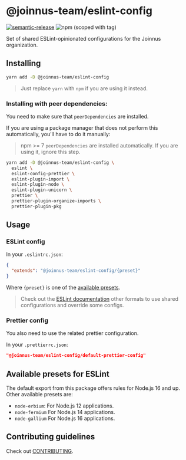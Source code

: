 # @joinnus-team/eslint-config

[![semantic-release](https://img.shields.io/badge/%20%20%F0%9F%93%A6%F0%9F%9A%80-semantic--release-e10079.svg)](https://github.com/joinnusteam/JARCH-eslint-config)
![npm (scoped with tag)](https://img.shields.io/npm/v/%40joinnus-team/eslint-config/latest)

Set of shared ESLint-opinionated configurations for the Joinnus organization.

## Installing

```sh
yarn add -D @joinnus-team/eslint-config
```

> Just replace `yarn` with `npm` if you are using it instead.

### Installing with peer dependencies:

You need to make sure that `peerDependencies` are installed.

If you are using a package manager that does not perform this automatically, you'll have to do it manually:

> npm >= 7 `peerDependencies` are installed automatically. If you are using it, ignore this step.

```sh
yarn add -D @joinnus-team/eslint-config \
  eslint \
  eslint-config-prettier \
  eslint-plugin-import \
  eslint-plugin-node \
  eslint-plugin-unicorn \
  prettier \
  prettier-plugin-organize-imports \
  prettier-plugin-pkg
```

<!-- TODO: Add automatically the peer dependencies in this line -->

## Usage

### ESLint config

In your `.eslintrc.json`:

```json
{
  "extends": "@joinnus-team/eslint-config/{preset}"
}
```

Where `{preset}` is one of the [available presets](#available-presets-for-eslint).

> Check out the [ESLint documentation](https://eslint.org/docs/latest/extend/shareable-configs#using-a-shareable-config) other formats to use shared configurations and override some configs.

### Prettier config

You also need to use the related prettier configuration.

In your `.prettierrc.json`:

```json
"@joinnus-team/eslint-config/default-prettier-config"
```

## Available presets for ESLint

The default export from this package offers rules for Node.js 16 and up. Other available presets are:

- `node-erbium`: For Node.js 12 applications.
- `node-fermium` For Node.js 14 applications.
- `node-gallium` For Node.js 16 applications.

## Contributing guidelines

Check out [CONTRIBUTING](./.github/CONTRIBUTING.md).
